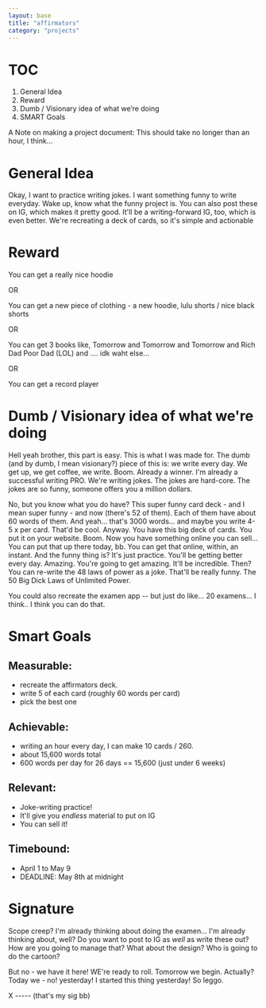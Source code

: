 ```yaml
---
layout: base
title: "affirmators"
category: "projects"
---
```

# TOC
1. General Idea  
2. Reward  
3. Dumb / Visionary idea of what we’re doing  
4. SMART Goals  

A Note on making a project document: This should take no longer than an hour, I think...

# General Idea
Okay, I want to practice writing jokes. I want something funny to write everyday. Wake up, know what the funny project is. You can also post these on IG, which makes it pretty good. It'll be a writing-forward IG, too, which is even better. We're recreating a deck of cards, so it's simple and actionable

# Reward
You can get a really nice hoodie

OR

You can get a new piece of clothing - a new hoodie, lulu shorts / nice black shorts

OR

You can get 3 books like, Tomorrow and Tomorrow and Tomorrow and Rich Dad Poor Dad (LOL) and .... idk waht else... 

OR 

You can get a record player

# Dumb / Visionary idea of what we're doing
Hell yeah brother, this part is easy. This is what I was made for. The dumb (and by dumb, I mean visionary?) piece of this is: we write every day. We get up, we get coffee, we write. Boom. Already a winner. I'm already a successful writing PRO. We're writing jokes. The jokes are hard-core. The jokes are so funny, someone offers you a million dollars. 

No, but you know what you do have? This super funny card deck - and I mean super funny - and now (there's 52 of them). Each of them have about 60 words of them. And yeah... that's 3000 words... and maybe you write 4-5 x per card. That'd be cool. Anyway. You have this big deck of cards. You put it on your website. Boom. Now you have something online you can sell... You can put that up there today, bb. You can get that online, within, an instant. And the funny thing is? It's just practice. You'll be getting better every day. Amazing. You're going to get amazing. It'll be incredible. Then? You can re-write the 48 laws of power as a joke. That'll be really funny. 
The 50 Big Dick Laws of Unlimited Power. 

You could also recreate the examen app -- but just do like... 20 examens... I think.. I think you can do that. 

# Smart Goals
## Measurable: 
- recreate the affirmators deck. 
- write 5 of each card (roughly 60 words per card)
- pick the best one 

## Achievable: 
- writing an hour every day, I can make 10 cards / 260. 
- about 15,600 words total
- 600 words per day for 26 days == 15,600 (just under 6 weeks)

## Relevant: 
- Joke-writing practice! 
- It'll give you *endless* material to put on IG
- You can sell it!

## Timebound: 
- April 1 to May 9
- DEADLINE: May 8th at midnight

# Signature
Scope creep? I'm already thinking about doing the examen... I'm already thinking about, well? Do you want to post to IG as *well* as write these out? How are you going to manage that? What about the design? Who is going to do the cartoon? 

But no - we have it here! WE're ready to roll. Tomorrow we begin. Actually? Today we - no! yesterday! I started this thing yesterday! So leggo. 

X ----- (that's my sig bb)
